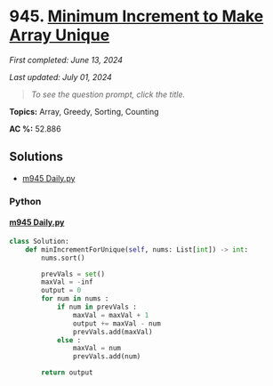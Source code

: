 # 945. [Minimum Increment to Make Array Unique](<https://leetcode.com/problems/minimum-increment-to-make-array-unique>)

*First completed: June 13, 2024*

*Last updated: July 01, 2024*


> *To see the question prompt, click the title.*

**Topics:** Array, Greedy, Sorting, Counting

**AC %:** 52.886


## Solutions

- [m945 Daily.py](<../my-submissions/m945 Daily.py>)
### Python
#### [m945 Daily.py](<../my-submissions/m945 Daily.py>)
```Python
class Solution:
    def minIncrementForUnique(self, nums: List[int]) -> int:
        nums.sort()

        prevVals = set()
        maxVal = -inf
        output = 0
        for num in nums :
            if num in prevVals :
                maxVal = maxVal + 1
                output += maxVal - num
                prevVals.add(maxVal)
            else :
                maxVal = num
                prevVals.add(num)

        return output

```

